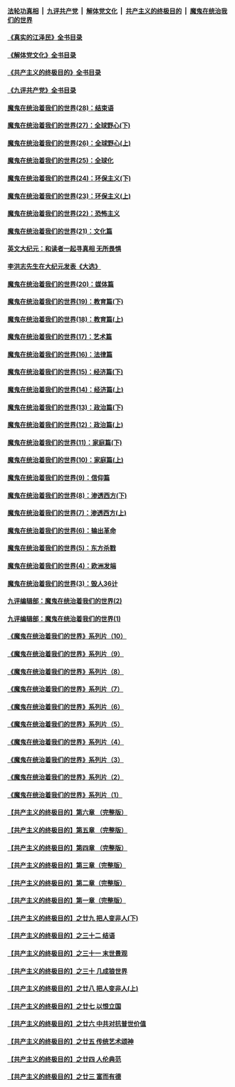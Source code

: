 ####  [法轮功真相](../../../../basic/blob/master/README.md?t=05271131) &nbsp;|&nbsp; [九评共产党](../../../../9ping.md/blob/master/README.md?t=05271131) &nbsp;|&nbsp; [解体党文化](../../../../jtdwh.md/blob/master/README.md?t=05271131)  &nbsp;|&nbsp; [共产主义的终极目的](../../../../gczydzjmd.md/blob/master/README.md?t=05271131) &nbsp;|&nbsp; [魔鬼在统治我们的世界](../../../../mgztzwmdsj.md/blob/master/README.md?t=05271131) 

#### [《真实的江泽民》全书目录](../pages/nsc422/n13721399.md?t=05271131) 

#### [《解体党文化》全书目录](../pages/nsc422/n13721157.md?t=05271131) 

#### [《共产主义的终极目的》全书目录](../pages/nsc422/n13721048.md?t=05271131) 

#### [《九评共产党》全书目录](../pages/nsc422/n13708085.md?t=05271131) 

#### [魔鬼在统治着我们的世界(28)：结束语](../pages/nsc422/n10936246.md?t=05271131) 

#### [魔鬼在统治着我们的世界(27)：全球野心(下)](../pages/nsc422/n10928319.md?t=05271131) 

#### [魔鬼在统治着我们的世界(26)：全球野心(上)](../pages/nsc422/n10900318.md?t=05271131) 

#### [魔鬼在统治着我们的世界(25)：全球化](../pages/nsc422/n10788205.md?t=05271131) 

#### [魔鬼在统治着我们的世界(24)：环保主义(下)](../pages/nsc422/n10695307.md?t=05271131) 

#### [魔鬼在统治着我们的世界(23)：环保主义(上)](../pages/nsc422/n10688613.md?t=05271131) 

#### [魔鬼在统治着我们的世界(22)：恐怖主义](../pages/nsc422/n10614727.md?t=05271131) 

#### [魔鬼在统治着我们的世界(21)：文化篇](../pages/nsc422/n10597706.md?t=05271131) 

#### [英文大纪元：和读者一起寻真相 无所畏惧](../pages/nsc422/n12542027.md?t=05271131) 

#### [李洪志先生在大纪元发表《大选》](../pages/nsc422/n12534746.md?t=05271131) 

#### [魔鬼在统治着我们的世界(20)：媒体篇](../pages/nsc422/n10586579.md?t=05271131) 

#### [魔鬼在统治着我们的世界(19)：教育篇(下)](../pages/nsc422/n10564808.md?t=05271131) 

#### [魔鬼在统治着我们的世界(18)：教育篇(上)](../pages/nsc422/n10526970.md?t=05271131) 

#### [魔鬼在统治着我们的世界(17)：艺术篇](../pages/nsc422/n10499093.md?t=05271131) 

#### [魔鬼在统治着我们的世界(16)：法律篇](../pages/nsc422/n10485969.md?t=05271131) 

#### [魔鬼在统治着我们的世界(15)：经济篇(下)](../pages/nsc422/n10469975.md?t=05271131) 

#### [魔鬼在统治着我们的世界(14)：经济篇(上)](../pages/nsc422/n10457370.md?t=05271131) 

#### [魔鬼在统治着我们的世界(13)：政治篇(下)](../pages/nsc422/n10448270.md?t=05271131) 

#### [魔鬼在统治着我们的世界(12)：政治篇(上)](../pages/nsc422/n10444576.md?t=05271131) 

#### [魔鬼在统治着我们的世界(11)：家庭篇(下)](../pages/nsc422/n10440961.md?t=05271131) 

#### [魔鬼在统治着我们的世界(10)：家庭篇(上)](../pages/nsc422/n10435448.md?t=05271131) 

#### [魔鬼在统治着我们的世界(9)：信仰篇](../pages/nsc422/n10432159.md?t=05271131) 

#### [魔鬼在统治着我们的世界(8)：渗透西方(下)](../pages/nsc422/n10429603.md?t=05271131) 

#### [魔鬼在统治着我们的世界(7)：渗透西方(上)](../pages/nsc422/n10426013.md?t=05271131) 

#### [魔鬼在统治着我们的世界(6)：输出革命](../pages/nsc422/n10421536.md?t=05271131) 

#### [魔鬼在统治着我们的世界(5)：东方杀戮](../pages/nsc422/n10417707.md?t=05271131) 

#### [魔鬼在统治着我们的世界(4)：欧洲发端](../pages/nsc422/n10414890.md?t=05271131) 

#### [魔鬼在统治着我们的世界(3)：毁人36计](../pages/nsc422/n10411583.md?t=05271131) 

#### [九评编辑部：魔鬼在统治着我们的世界(2)](../pages/nsc422/n10410036.md?t=05271131) 

#### [九评编辑部：魔鬼在统治着我们的世界(1)](../pages/nsc422/n10406825.md?t=05271131) 

#### [《魔鬼在统治着我们的世界》系列片（10）](../pages/nsc422/n12292670.md?t=05271131) 

#### [《魔鬼在统治着我们的世界》系列片（9）](../pages/nsc422/n12290859.md?t=05271131) 

#### [《魔鬼在统治着我们的世界》系列片（8）](../pages/nsc422/n12287445.md?t=05271131) 

#### [《魔鬼在统治着我们的世界》系列片（7）](../pages/nsc422/n12283425.md?t=05271131) 

#### [《魔鬼在统治着我们的世界》系列片（6）](../pages/nsc422/n12282314.md?t=05271131) 

#### [《魔鬼在统治着我们的世界》系列片（5）](../pages/nsc422/n12281419.md?t=05271131) 

#### [《魔鬼在统治着我们的世界》系列片（4）](../pages/nsc422/n12274024.md?t=05271131) 

#### [《魔鬼在统治着我们的世界》系列片（3）](../pages/nsc422/n12271322.md?t=05271131) 

#### [《魔鬼在统治着我们的世界》系列片（2）](../pages/nsc422/n12269049.md?t=05271131) 

#### [《魔鬼在统治着我们的世界》系列片（1）](../pages/nsc422/n12267575.md?t=05271131) 

#### [【共产主义的终极目的】第六章 （完整版）](../pages/nsc422/n11428913.md?t=05271131) 

#### [【共产主义的终极目的】第五章 （完整版）](../pages/nsc422/n11428912.md?t=05271131) 

#### [【共产主义的终极目的】第四章 （完整版）](../pages/nsc422/n11428907.md?t=05271131) 

#### [【共产主义的终极目的】第三章（完整版）](../pages/nsc422/n11428848.md?t=05271131) 

#### [【共产主义的终极目的】第二章（完整版）](../pages/nsc422/n11428831.md?t=05271131) 

#### [【共产主义的终极目的】第一章（完整版）](../pages/nsc422/n11417651.md?t=05271131) 

#### [【共产主义的终极目的】之廿九 把人变非人(下)](../pages/nsc422/n11344140.md?t=05271131) 

#### [【共产主义的终极目的】之三十二 结语](../pages/nsc422/n11360535.md?t=05271131) 

#### [【共产主义的终极目的】之三十一 末世景观](../pages/nsc422/n11351129.md?t=05271131) 

#### [【共产主义的终极目的】之三十 几成狼世界](../pages/nsc422/n11348280.md?t=05271131) 

#### [【共产主义的终极目的】之廿八 把人变非人(上)](../pages/nsc422/n11340492.md?t=05271131) 

#### [【共产主义的终极目的】之廿七 以恨立国](../pages/nsc422/n11336944.md?t=05271131) 

#### [【共产主义的终极目的】之廿六 中共对抗普世价值](../pages/nsc422/n11324785.md?t=05271131) 

#### [【共产主义的终极目的】之廿五 传统艺术颂神](../pages/nsc422/n11296396.md?t=05271131) 

#### [【共产主义的终极目的】之廿四 人伦典范](../pages/nsc422/n11296397.md?t=05271131) 

#### [【共产主义的终极目的】之廿三 富而有德](../pages/nsc422/n11283598.md?t=05271131) 

